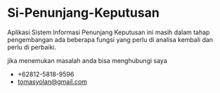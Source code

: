 # Si-Penunjang-Keputusan
Aplikasi Sistem Informasi Penunjang Keputusan
ini masih dalam tahap pengembangan ada beberapa fungsi yang perlu di analisa kembali dan perlu di perbaiki.

jika menemukan masalah anda bisa menghubungi saya
- +62812-5818-9596
- tomasyolan@gmail.com
